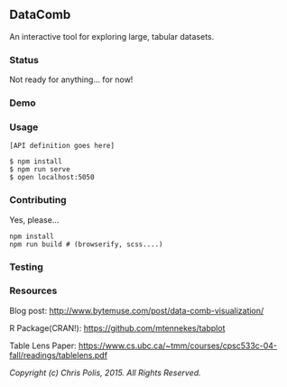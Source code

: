 ## DataComb
An interactive tool for exploring large, tabular datasets.

### Status

Not ready for anything... for now!


### Demo

### Usage

`[API definition goes here]`

```shell
$ npm install
$ npm run serve
$ open localhost:5050
```


### Contributing

Yes, please...

```shell
npm install
npm run build # (browserify, scss....)
```


### Testing


### Resources

Blog post: http://www.bytemuse.com/post/data-comb-visualization/

R Package(CRAN!): https://github.com/mtennekes/tabplot

Table Lens Paper: https://www.cs.ubc.ca/~tmm/courses/cpsc533c-04-fall/readings/tablelens.pdf



*Copyright (c) Chris Polis, 2015. All Rights Reserved.*
